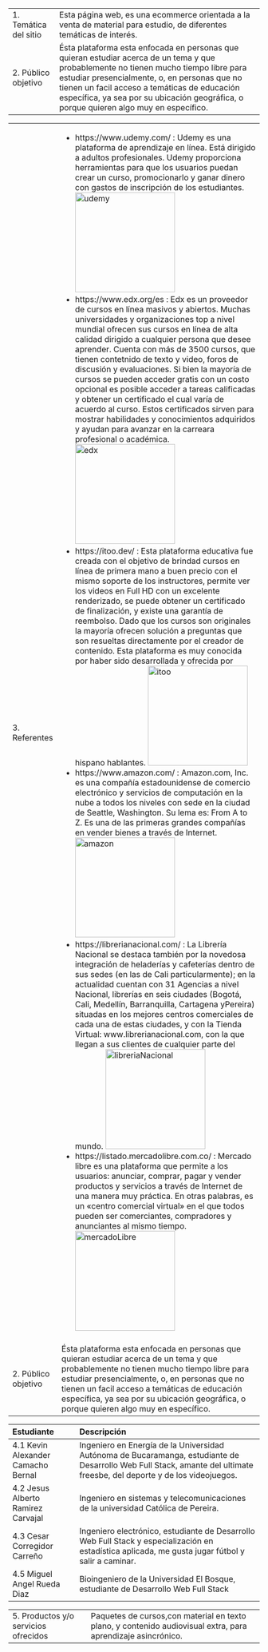 <table>
    <tr>
        <td>1. Temática del sitio </td>
        <td>Esta página web, es una ecommerce orientada a la venta de material para estudio, de diferentes temáticas de interés.</td>
    </tr>
    <tr>
        <td>2. Público objetivo </td>
        <td>Ésta plataforma esta enfocada en personas que quieran estudiar acerca de un tema y que probablemente no tienen mucho tiempo libre para estudiar presencialmente, o, en personas que no tienen un facil acceso a temáticas de educación específica, ya sea por su ubicación geográfica, o porque quieren algo muy en específico.</td>
    </tr>
    
</table>

<table>
    <tr>
        <td>3. Referentes </td>
        <td>
            <ul>
                <li>https://www.udemy.com/ : Udemy es una plataforma de aprendizaje en línea. Está dirigido a adultos profesionales. Udemy proporciona herramientas para que los usuarios puedan crear un curso, 
                promocionarlo y ganar dinero con gastos de inscripción de los estudiantes.
                <img src="https://logos-marcas.com/wp-content/uploads/2021/11/Udemy-Logo.png" alt="udemy" width="200"/></li>
                <li>https://www.edx.org/es : Edx es un proveedor de cursos en línea masivos y abiertos. Muchas universidades y organizaciones top a nivel mundial ofrecen sus cursos en línea de alta calidad dirigido a cualquier persona que desee aprender. Cuenta con más de 3500 cursos, que tienen contetnido de texto y video, foros de discusión y evaluaciones. Si bien la mayoría de cursos se pueden acceder gratis con un costo opcional es posible acceder a tareas calificadas y obtener un certificado el cual varía de acuerdo al curso. Estos certificados sirven para mostrar habilidades y conocimientos adquiridos y ayudan para avanzar en la carreara profesional o académica.
                <img src="https://upload.wikimedia.org/wikipedia/commons/thumb/8/8f/EdX.svg/2560px-EdX.svg.png" alt="edx" width="200"/></li>
                <li>https://itoo.dev/ : Esta plataforma educativa fue creada con el objetivo de brindad cursos en línea de primera mano a buen precio con el mismo soporte de los instructores, permite ver los videos en Full HD con un excelente renderizado, se puede obtener un certificado de finalización, y existe una garantía de reembolso. Dado que los cursos son originales la mayoría ofrecen solución a preguntas que son resueltas directamente por el creador de contenido. Esta plataforma es muy conocida por haber sido desarrollada y ofrecida por hispano hablantes. 
                <img src="https://encrypted-tbn0.gstatic.com/images?q=tbn:ANd9GcQ-Dc7WYb2Z9E5Lw4ugqTdOJY3XcQUT6MwvlXvFp3dSR7WamgMt2GVJGlLNnLsD6ujz_jc&usqp=CAU" 
                alt="itoo" width="200"/></li>
                <li>https://www.amazon.com/ : Amazon.com, Inc. es una compañía estadounidense de comercio electrónico y servicios de computación en la nube a todos los niveles con sede en la ciudad de Seattle, Washington. Su lema es: From A to Z. Es una de las primeras grandes compañías en vender bienes a través de Internet. 
                <img src="https://encrypted-tbn0.gstatic.com/images?q=tbn:ANd9GcRpZO26LnhrL02bFeEkaF6RX7ioRRbDWdG8cQYl2zXsHDkSv-JxnIcMS1Id2kVVnCOheqg&usqp=CAU" alt="amazon" width="200"/></li>
                <li>https://librerianacional.com/ : La Librería Nacional se destaca también por la novedosa integración de heladerías y cafeterías dentro de sus sedes (en las de Cali particularmente); en la actualidad cuentan con 31 Agencias a nivel Nacional, librerías en seis ciudades (Bogotá, Cali, Medellín, Barranquilla, Cartagena yPereira) situadas en los mejores centros comerciales de cada una de estas ciudades, y con la Tienda Virtual: www.librerianacional.com, con la que llegan a sus clientes de cualquier parte del mundo. 
                <img src="https://pbs.twimg.com/profile_images/446336729121701888/ixKUBs5s_400x400.png" alt="libreriaNacional" width="200"/></li>
                <li>https://listado.mercadolibre.com.co/ : Mercado libre es una plataforma que permite a los usuarios: anunciar, comprar, pagar y vender productos y servicios a través de Internet de una manera muy práctica. En otras palabras, es un «centro comercial virtual» en el que todos pueden ser comerciantes, compradores y anunciantes al mismo tiempo.
                <img src="https://http2.mlstatic.com/static/org-img/homesnw/mercado-libre.png?v=2" alt="mercadoLibre" width="200"/></li>
            </ul>            
        </td>
    </tr>
    <tr>
        <td>2. Público objetivo </td>
        <td>Ésta plataforma esta enfocada en personas que quieran estudiar acerca de un tema y que probablemente no tienen mucho tiempo libre para estudiar presencialmente, o, en personas que no tienen un facil acceso a temáticas de educación específica, ya sea por su ubicación geográfica, o porque quieren algo muy en específico.</td>
    </tr>    
</table>

|Estudiante| Descripción|
|:-------------|:-------------|
|4.1  Kevin Alexander Camacho Bernal | Ingeniero en Energía de la Universidad Autónoma de Bucaramanga, estudiante de Desarrollo Web Full Stack, amante del ultimate freesbe, del deporte y de los videojuegos.|
|4.2 Jesus Alberto Ramirez Carvajal | Ingeniero en sistemas y telecomunicaciones de la universidad Católica de Pereira.|
|4.3 Cesar Corregidor Carreño | Ingeniero electrónico, estudiante de Desarrollo Web Full Stack y especialización en estadística aplicada, me gusta jugar fútbol y salir a caminar.| 
|4.5 Miguel Angel Rueda Diaz | Bioingeniero de la Universidad El Bosque, estudiante de Desarrollo Web Full Stack|

<table>
    <tr>
        <td>5. Productos y/o servicios ofrecidos</td>
        <td>Paquetes de cursos,con material en texto plano, y contenido audiovisual extra, para aprendizaje asincrónico.</td>
    </tr>
</table>
